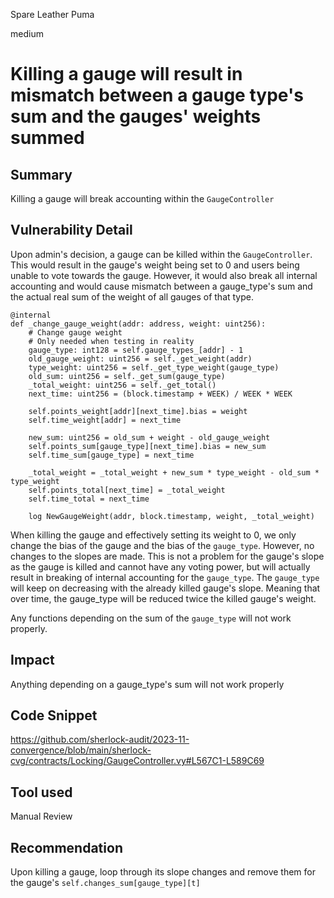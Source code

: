 Spare Leather Puma

medium

# Killing a gauge will result in mismatch between a gauge type's sum and the gauges' weights summed

## Summary
Killing a gauge will break accounting within the `GaugeController`

## Vulnerability Detail
Upon admin's decision, a gauge can be killed within the `GaugeController`. This would result in the gauge's weight being set to 0 and users being unable to vote towards the gauge.  However, it would also break all internal accounting and would cause mismatch between a gauge_type's sum and the actual real sum of the weight of all gauges of that type. 

```vyper
@internal
def _change_gauge_weight(addr: address, weight: uint256):
    # Change gauge weight
    # Only needed when testing in reality
    gauge_type: int128 = self.gauge_types_[addr] - 1
    old_gauge_weight: uint256 = self._get_weight(addr)
    type_weight: uint256 = self._get_type_weight(gauge_type)
    old_sum: uint256 = self._get_sum(gauge_type)
    _total_weight: uint256 = self._get_total()
    next_time: uint256 = (block.timestamp + WEEK) / WEEK * WEEK

    self.points_weight[addr][next_time].bias = weight
    self.time_weight[addr] = next_time

    new_sum: uint256 = old_sum + weight - old_gauge_weight
    self.points_sum[gauge_type][next_time].bias = new_sum
    self.time_sum[gauge_type] = next_time

    _total_weight = _total_weight + new_sum * type_weight - old_sum * type_weight
    self.points_total[next_time] = _total_weight
    self.time_total = next_time

    log NewGaugeWeight(addr, block.timestamp, weight, _total_weight)
```

When killing the gauge and effectively setting its weight to 0, we only change the bias of the gauge and the bias of the `gauge_type`. However, no changes to the slopes are made. This is not a problem for the gauge's slope as the gauge is killed and cannot have any voting power, but will actually result in breaking of internal accounting for the `gauge_type`. The `gauge_type` will keep on decreasing with the already killed gauge's slope. Meaning that over time, the gauge_type will be reduced twice the killed gauge's weight. 

Any functions depending on the sum of the `gauge_type` will not work properly.


## Impact
Anything depending on a gauge_type's sum will not work properly 

## Code Snippet
https://github.com/sherlock-audit/2023-11-convergence/blob/main/sherlock-cvg/contracts/Locking/GaugeController.vy#L567C1-L589C69

## Tool used

Manual Review

## Recommendation
Upon killing a gauge, loop through its slope changes and remove them for the gauge's  `self.changes_sum[gauge_type][t]`
